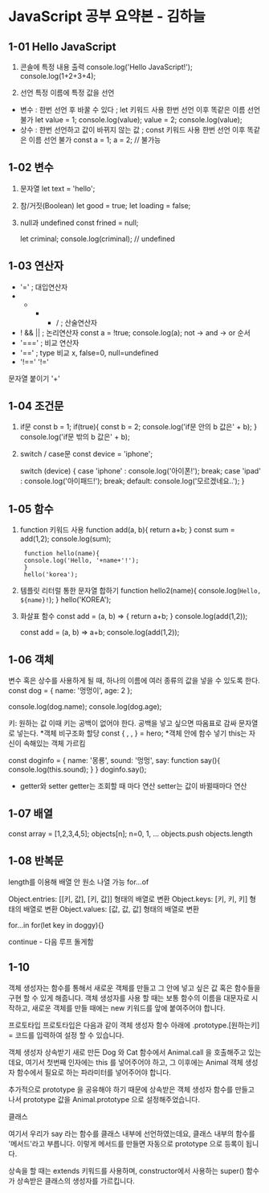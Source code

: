 JavaScript 공부 요약본 - 김하늘 
====
1-01 Hello JavaScript
----

1. 콘솔에 특정 내용 출력
	console.log('Hello JavaScript!');
    console.log(1+2+3+4);
    
2. 선언
특정 이름에 특정 값을 선언 
* 변수 : 한번 선언 후 바꿀 수 있다 ; let 키워드 사용 
한번 선언 이후 똑같은 이름 선언 불가
	let value = 1;
    console.log(value);
    value = 2;
    console.log(value);
* 상수 : 한번 선언하고 값이 바뀌지 않는 값 ; const 키워드 사용 
한번 선언 이후 똑같은 이름 선언 불가
	const a = 1;
    a = 2; // 불가능 
    
1-02 변수
-----

1. 문자열
	let text = 'hello';
2. 참/거짓(Boolean)
	let good = true;
    let loading = false;
    
3. null과 undefined
	const frined = null;
    
    let criminal;
    console.log(criminal); // undefined
    

1-03 연산자
----

* '=' ; 대입연산자
* + - * / ; 산술연산자 
* ! && || ; 논리연산자
	const a = !true;
    console.log(a);
not -> and -> or 순서
* '===' ; 비교 연산자
* '==' ; type 비교 x, false=0, null=undefined
* '!==' '!='

문자열 붙이기 '+'

1-04 조건문
----
1. if문
	const b = 1;
    if(true){
     const b = 2;
     console.log('if문 안의 b 값은' + b);
    }
    console.log('if문 밖의 b 값은' + b);

2. switch / case문
	const device = 'iphone';
    
    switch (device) {
       case 'iphone' :
       console.log('아이폰!');
       break;
       case 'ipad' :
       console.log('아이패드!');
       break;
       default:
       console.log('모르겠네요..');
    }

1-05 함수
----
1. function 키워드 사용 
	   function add(a, b){
       return a+b;
    	}
    	const sum = add(1,2);
    	console.log(sum);
    
    	function hello(name){
    	console.log('Hello, '+name+'!');
    	}
    	hello('korea');

2. 템플릿 리터럴 통한 문자열 합하기
	function hello2(name){
    console.log(`Hello, ${name}!`);
    }
    hello('KOREA');

3. 화살표 함수
	const add = (a, b) => {
    return a+b;
    }
    console.log(add(1,2));
    
    const add = (a, b) => a+b;
    console.log(add(1,2));
    
    
1-06 객체
----
변수 혹은 상수를 사용하게 될 때, 하나의 이름에 여러 종류의 값을 넣을 수 있도록 한다.
const dog = {
name: '멍멍이',
age: 2
 };

 console.log(dog.name);
 console.log(dog.age);

키: 원하는 값
이때 키는 공백이 없어야 한다. 공백을 넣고 싶으면 따옴표로 감싸 문자열로 넣는다.
*객체 비구조화 할당 const {   ,   ,   } = hero;
*객체 안에 함수 넣기  this는 자신이 속해있는 객체 가르킴

const doginfo = {
  name: '몽룡',
  sound: '멍멍',
  say: function say(){
    console.log(this.sound);
  }
}
doginfo.say();
* getter와 setter 
   getter는 조회할 때 마다 연산 
   setter는 값이 바뀔때마다 연산
   
1-07 배열
----
const array = [1,2,3,4,5];
objects[n]; n=0, 1, ...
objects.push
objects.length

1-08 반복문
----
length를 이용해 배열 안 원소 나열 가능 
for...of

Object.entries: [[키, 값], [키, 값]] 형태의 배열로 변환
Object.keys: [키, 키, 키] 형태의 배열로 변환
Object.values: [값, 값, 값] 형태의 배열로 변환

for...in
	for(let key in doggy){}

continue - 다음 루프 돌게함

1-10
----
객체 생성자는 함수를 통해서 새로운 객체를 만들고 그 안에 넣고 싶은 값 혹은 함수들을 구현 할 수 있게 해줍니다.
객체 생성자를 사용 할 때는 보통 함수의 이름을 대문자로 시작하고, 새로운 객체를 만들 때에는 new 키워드를 앞에 붙여주어야 합니다.

프로토타입
프로토타입은 다음과 같이 객체 생성자 함수 아래에 .prototype.[원하는키] = 코드를 입력하여 설정 할 수 있습니다.

객체 생성자 상속받기
새로 만든 Dog 와 Cat 함수에서 Animal.call 을 호출해주고 있는데요, 여기서 첫번째 인자에는 this 를 넣어주어야 하고, 그 이후에는 Animal 객체 생성자 함수에서 필요로 하는 파라미터를 넣어주어야 합니다.

추가적으로 prototype 을 공유해야 하기 때문에 상속받은 객체 생성자 함수를 만들고 나서 prototype 값을 Animal.prototype 으로 설정해주었습니다.

클래스

여기서 우리가 say 라는 함수를 클래스 내부에 선언하였는데요, 클래스 내부의 함수를 '메서드'라고 부릅니다. 이렇게 메서드를 만들면 자동으로 prototype 으로 등록이 됩니다.

상속을 할 때는 extends 키워드를 사용하며, constructor에서 사용하는 super() 함수가 상속받은 클래스의 생성자를 가르킵니다.





















































